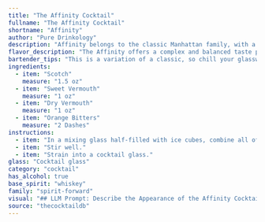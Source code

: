 ```yaml
---
title: "The Affinity Cocktail"
fullname: "The Affinity Cocktail"
shortname: "Affinity"
author: "Pure Drinkology"
description: "Affinity belongs to the classic Manhattan family, with a unique twist. It's a modern take on the timeless cocktail, incorporating both sweet and dry vermouth, adding complexity and depth to the traditional Scotch base. "
flavor_description: "The Affinity offers a complex and balanced taste profile. The smoky, peaty notes of Scotch are softened by the sweetness of the sweet vermouth, while the dry vermouth adds a touch of dryness and herbal complexity.  The orange bitters provide a subtle citrusy note, balancing the overall sweetness and creating a harmonious finish. "
bartender_tips: "This is a variation of a classic, so chill your glassware beforehand. Use good quality Scotch, and measure your vermouths precisely for balance. A dash of orange bitters adds depth, but don't overdo it. Stir with ice, strain into your chilled glass, and garnish with an orange peel for a citrus aroma. "
ingredients:
  - item: "Scotch"
    measure: "1.5 oz"
  - item: "Sweet Vermouth"
    measure: "1 oz"
  - item: "Dry Vermouth"
    measure: "1 oz"
  - item: "Orange Bitters"
    measure: "2 Dashes"
instructions:
  - item: "In a mixing glass half-filled with ice cubes, combine all of the ingredients."
  - item: "Stir well."
  - item: "Strain into a cocktail glass."
glass: "Cocktail glass"
category: "cocktail"
has_alcohol: true
base_spirit: "whiskey"
family: "spirit-forward"
visual: "## LLM Prompt: Describe the Appearance of the Affinity Cocktail**Context:**The Affinity cocktail is a sophisticated, complex drink made with:* Scotch Whisky (2 oz)* Sweet Vermouth (1 oz)* Dry Vermouth (1/2 oz)* Orange Bitters (2 dashes)**Prompt:**Imagine a glass filled with a deep amber liquid, reminiscent of a warm sunset. The liquid itself shimmers with subtle hints of gold, reflecting the light in a mesmerizing way.  The surface of the drink is undisturbed, smooth and inviting, with a single, elegant orange peel curled delicately on top.  A wisp of steam rises from the glass, carrying with it the aroma of rich spices and citrus.  **Please describe the appearance of the Affinity cocktail in detail, focusing on the following aspects:*** **Color and texture of the liquid:** Is it clear, cloudy, oily, or viscous? What kind of light does it reflect?* **Appearance of the garnish:** How does the orange peel complement the drink's overall look?  Does it add a touch of vibrancy or elegance?* **Overall impression:** What emotions or thoughts does the drink evoke?  Is it inviting, mysterious, or sophisticated?**Note:** The LLM should strive to evoke a sense of luxury and sophistication, reflecting the cocktail's complexity and the quality of its ingredients. "
source: "thecocktaildb"
---
```


